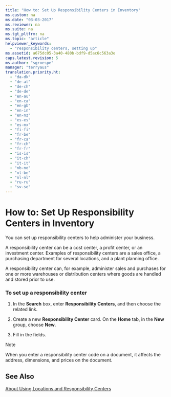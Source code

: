 ```yaml
---
title: "How to: Set Up Responsibility Centers in Inventory"
ms.custom: na
ms.date: "03-03-2017"
ms.reviewer: na
ms.suite: na
ms.tgt_pltfrm: na
ms.topic: "article"
helpviewer_keywords: 
  - "responsibility centers, setting up"
ms.assetid: a675dc05-3a40-480b-bdf9-d5ac6c563a3e
caps.latest.revision: 5
ms.author: "sgroespe"
manager: "terryaus"
translation.priority.ht: 
  - "da-dk"
  - "de-at"
  - "de-ch"
  - "de-de"
  - "en-au"
  - "en-ca"
  - "en-gb"
  - "en-in"
  - "en-nz"
  - "es-es"
  - "es-mx"
  - "fi-fi"
  - "fr-be"
  - "fr-ca"
  - "fr-ch"
  - "fr-fr"
  - "is-is"
  - "it-ch"
  - "it-it"
  - "nb-no"
  - "nl-be"
  - "nl-nl"
  - "ru-ru"
  - "sv-se"
---
```

# How to: Set Up Responsibility Centers in Inventory
You can set up responsibility centers to help administer your business.  
  
 A responsibility center can be a cost center, a profit center, or an investment center. Examples of responsibility centers are a sales office, a purchasing department for several locations, and a plant planning office.  
  
 A responsibility center can, for example, administer sales and purchases for one or more warehouses or distribution centers where goods are handled and stored prior to use.  
  
### To set up a responsibility center  
  
1.  In the **Search** box, enter **Responsibility Centers**, and then choose the related link.  
  
2.  Create a new **Responsibility Center** card. On the **Home** tab, in the **New** group, choose **New**.  
  
3.  Fill in the fields.  
  
> [!NOTE]  
>  When you enter a responsibility center code on a document, it affects the address, dimensions, and prices on the document.  
  
## See Also  
 [About Using Locations and Responsibility Centers](../../BusinessFunctionality/ResponsibilityCenters/about-using-locations-and-responsibility-centers.md)